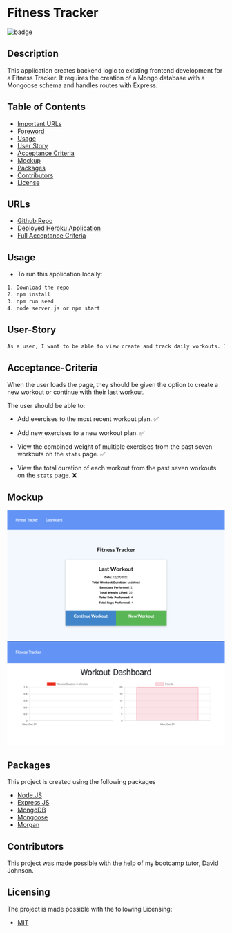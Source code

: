 # Fitness Tracker
![badge](https://img.shields.io/badge/license-MIT-brightgreen)

## Description
This application creates backend logic to existing frontend development for a Fitness Tracker. It requires the creation of a Mongo database with a Mongoose schema and handles routes with Express.

## Table of Contents
- [Important URLs](#urls)
- [Foreword](#foreword)
- [Usage](#usage)
- [User Story](#user-story)
- [Acceptance Criteria](#acceptance-criteria)
- [Mockup](#mockup)
- [Packages](#packages)
- [Contributors](#contributors)
- [License](#Licensing)

## URLs
- [Github Repo](https://github.com/candracodes/fitness-tracker)
- [Deployed Heroku Application](https://candra-fitness-tracker.herokuapp.com/)
- [Full Acceptance Criteria](./assets/README.md)

## Usage
- To run this application locally:
```
1. Download the repo
2. npm install
3. npm run seed
4. node server.js or npm start
```

## User-Story

```md
As a user, I want to be able to view create and track daily workouts. I want to be able to log multiple exercises in a workout on a given day. I should also be able to track the name, type, weight, sets, reps, and duration of exercise. If the exercise is a cardio exercise, I should be able to track my distance traveled.
```

## Acceptance-Criteria
When the user loads the page, they should be given the option to create a new workout or continue with their last workout.

The user should be able to:

  * Add exercises to the most recent workout plan. ✅

  * Add new exercises to a new workout plan. ✅

  * View the combined weight of multiple exercises from the past seven workouts on the `stats` page. ✅

  * View the total duration of each workout from the past seven workouts on the `stats` page. ❌

## Mockup
![Screenshot 1](./assets/screenshot1.png)
![Screenshot 2](./assets/screenshot2.png)

## Packages

This project is created using the following packages
- [Node.JS](https://nodejs.org/en/)
- [Express.JS](https://expressjs.com/)
- [MongoDB](https://www.mongodb.com/)
- [Mongoose](https://www.npmjs.com/package//mongoose)
- [Morgan](https://www.npmjs.com/package/morgan)

## Contributors
This project was made possible with the help of my bootcamp tutor, David Johnson.

## Licensing
The project is made possible with the following Licensing:
- [MIT](license.txt)



